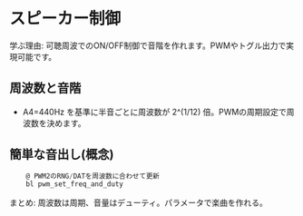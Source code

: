 # スピーカー制御

学ぶ理由: 可聴周波でのON/OFF制御で音階を作れます。PWMやトグル出力で実現可能です。

## 周波数と音階

- A4=440Hz を基準に半音ごとに周波数が 2^(1/12) 倍。PWMの周期設定で周波数を決めます。

## 簡単な音出し(概念)

```asm
    @ PWM2のRNG/DATを周波数に合わせて更新
    bl pwm_set_freq_and_duty
```

まとめ: 周波数は周期、音量はデューティ。パラメータで楽曲を作れる。
